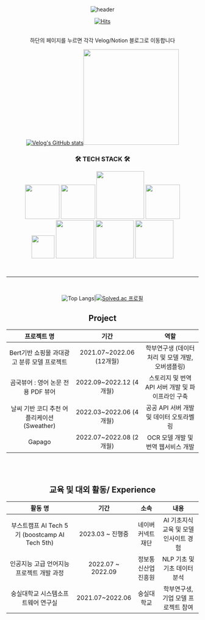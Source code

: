 <div align=center>

![header](https://capsule-render.vercel.app/api?type=waving&color=timeAuto&height=300&section=header&text=Jiwon's%20Github&fontSize=80)

[![Hits](https://hits.seeyoufarm.com/api/count/incr/badge.svg?url=https%3A%2F%2Fgithub.com%2Fjiwonii97&count_bg=%23C8C8FF&title_bg=%23555555&icon=&icon_color=%23E7E7E7&title=hits&edge_flat=false)](https://hits.seeyoufarm.com)  
<br/>  

하단의 페이지를 누르면 각각 Velog/Notion 블로그로 이동합니다

[![Velog's GitHub stats](https://velog-readme-stats.vercel.app/api?name=jiwonii97)](https://velog.io/@jiwonii97)<a href="https://www.notion.so/jiwonii97/7e174f5605124f5cb5c647cda2e12da1?pvs=4"><img src="https://images.g2crowd.com/uploads/product/image/social_landscape/social_landscape_23f1df4a48002425b3574347f0ea5676/notion.png" width=250px/></a>

<div align=center>
  
<h3 align="center">🛠 TECH STACK 🛠</h3>
<p align="center">
    <img src="https://img.shields.io/badge/Python-3776AB?style=flat&logo=Python&logoColor=white" width=90px/>
    <img src="https://img.shields.io/badge/django-%23092E20.svg?style=for-the-badge&logo=django&logoColor=white" width=90px/>
    <img src="https://img.shields.io/badge/DJANGO-REST-ff1709?style=for-the-badge&logo=django&logoColor=white&color=ff1709&labelColor=gray" width=125px/>
    <img src="https://img.shields.io/badge/FastAPI-005571?style=for-the-badge&logo=fastapi" width=90px/>
    <br/>
    <img src="https://img.shields.io/badge/AWS-%23FF9900.svg?style=for-the-badge&logo=amazon-aws&logoColor=white" width=60px/>
    <img src="https://img.shields.io/badge/PyTorch-%23EE4C2C.svg?style=for-the-badge&logo=PyTorch&logoColor=white" width=100px/>
    <img src="https://img.shields.io/badge/pandas-%23150458.svg?style=for-the-badge&logo=pandas&logoColor=white" width=100px/>
    <img src="https://img.shields.io/badge/numpy-%23013243.svg?style=for-the-badge&logo=numpy&logoColor=white" width=100px/>
</p>
<br/>  

---

<br/>  

![Top Langs](https://github-readme-stats.vercel.app/api/top-langs/?username=jiwonii97&layout=compact&theme=radical)|[![Solved.ac 프로필](http://mazassumnida.wtf/api/v2/generate_badge?boj=wldnjs3633)](https://solved.ac/wldnjs3633)



## Project
|프로젝트 명|기간|역할|
|:------------:|:------------:|:--------------------------------:|
|Bert기반 쇼핑몰 과대광고 분류 모델 프로젝트|2021.07~2022.06 (12개월)|학부연구생 (데이터 처리 및 모델 개발, 오버샘플링)|
|곰국뷰어 : 영어 논문 전용 PDF 뷰어|2022.09~2022.12 (4개월)|스토리지 및 번역 API 서버 개발 및 파이프라인 구축|
|날씨 기반 코디 추천 어플리케이션 (Sweather)|2022.03~2022.06 (4개월)|공공 API 서버 개발 및 데이터 오토라벨링|
|Gapago|2022.07~2022.08 (2개월)|OCR 모델 개발 및 번역 웹서비스 개발|

<br/>  
<br/>  

## 교육 및 대외 활동/ Experience
|활동 명|기간|소속|내용|
|:------------:|:------------:|:----:|:--------------------------------:|
|부스트캠프 AI Tech 5기 (boostcamp AI Tech 5th) |2023.03 ~ 진행중|네이버 커넥트재단|AI 기초지식 교육 및 모델 인사이트 경험|
|인공지능 고급 언어지능 프로젝트 개발 과정|2022.07 ~ 2022.09|정보통신산업진흥원|NLP 기초 및 기초 데이터 분석|
|숭실대학교 시스템소프트웨어 연구실|2021.07~2022.06|숭실대학교|학부연구생, 기업 모델 프로젝트 참여|


</div>

